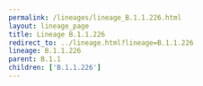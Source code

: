```yaml
---
permalink: /lineages/lineage_B.1.1.226.html
layout: lineage_page
title: Lineage B.1.1.226
redirect_to: ../lineage.html?lineage=B.1.1.226
lineage: B.1.1.226
parent: B.1.1
children: ['B.1.1.226']
---
```

